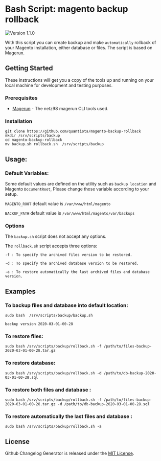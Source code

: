 # Bash Script: magento backup rollback


![Version 1.1.0](https://img.shields.io/badge/Version-1.1.0-green.svg)

With this script you can create backup and make `automatically` rollback of your Magento installation, either database or files. The script is based on Magerun.


## Getting Started

These instructions will get you a copy of the tools up and running on your local machine for development and testing purposes. 
### Prerequisites

* [Magerun](https://github.com/netz98/n98-magerun2) - The netz98 magerun CLI tools used.


### Installation


```
git clone https://github.com/quantiota/magento-backup-rollback 
mkdir /srv/scripts/backup
cd magento-backup-rollback
mv backup.sh rollback.sh  /srv/scripts/backup
```

## Usage:
### Default Variables:
Some default values are defined on the utility such as `backup location` and Magento `DocumentRoot`, Please change those variable according to your setup.

`MAGENTO_ROOT` default value is  `/var/www/html/magento`

`BACKUP_PATH` default value is `/var/www/html/magento/var/backups`

### Options
The `backup.sh` script does not accept any options.

The `rollback.sh` script accepts three options:

    -f : To specify the archived files version to be restored.
    
    -d : To specify the archived database version to be restored.
    
    -a : To restore automatically the last archived files and database version.
    
## Examples
### To backup files and database into default location:
`sudo bash  /srv/scripts/backup/backup.sh`

`backup version 2020-03-01-00-28`


### To restore  files:
`sudo bash /srv/scripts/backup/rollback.sh -f /path/to/files-backup-2020-03-01-00-28.tar.gz`

### To restore database:
`sudo bash /srv/scripts/backup/rollback.sh -d /path/to/db-backup-2020-03-01-00-28.sql`

### To restore both files and database :
`sudo bash /srv/scripts/backup/rollback.sh -f /path/to/files-backup-2020-03-01-00-28.tar.gz -d /path/to/db-backup-2020-03-01-00-28.sql`

### To restore automatically the last files and database :
`sudo bash /srv/scripts/backup/rollback.sh -a`


## License

Github Changelog Generator is released under the [MIT License](http://www.opensource.org/licenses/MIT).
